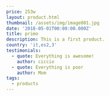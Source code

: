```yaml
---
price: 253w
layout: product.html
thumbnail: /assets/img/image001.jpg
date: '2018-05-01T00:00:00.000Z'
title: primo
description: This is a first product.
country: 'it,es2,3'
testimonials:
  - quote: Everything is awesome!
    author: ciccio
  - quote: Everything is poor
    author: Mom
tags:
  - products
---
```


